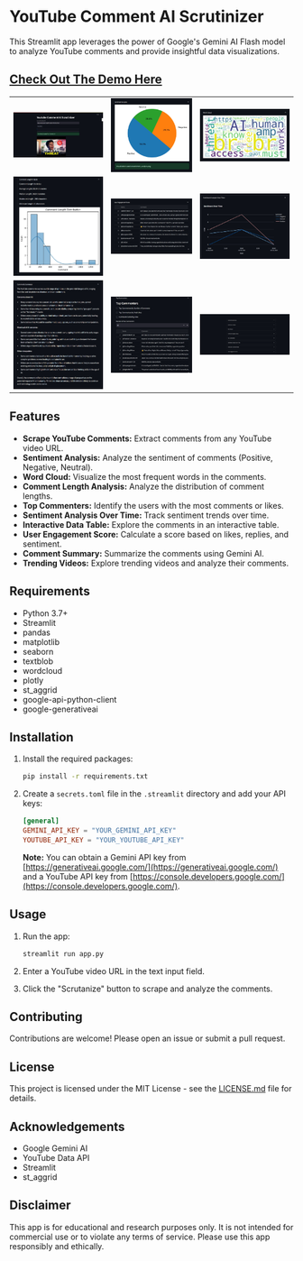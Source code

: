# YouTube Comment AI Scrutinizer

This Streamlit app leverages the power of Google's Gemini AI Flash model to analyze YouTube comments and provide insightful data visualizations.

## [**Check Out The Demo Here**](https://youtube-comment-ai-scrutinizer.streamlit.app/)

<table>
  <tr>
    <td><img src="demo_images/main_menu.jpeg" alt="Main Demo"></td>
    <td><img src="demo_images/sentiment_analysis.jpeg" alt="Sentiment Analysis Demo"></td>
    <td><img src="demo_images/word_cloud.jpeg" alt="Word Cloud Demo"></td>
  </tr>
  <tr>
    <td><img src="demo_images/comment_length_analysis.jpeg" alt="Comment Length Demo"></td>
    <td><img src="demo_images/user_engagement_score.jpeg" alt="User Engagement Demo"></td>
    <td><img src="demo_images/sentiment_overtime.jpeg" alt="Sentiment Overtime Demo"></td
  </tr>
  <tr>
    <td><img src="demo_images/comments_summary.jpeg" alt="Comments Summary Demo"></td>
    <td><img src="demo_images/top_commenters.jpeg" alt="Top Commenters Demo"></td>
    <td><img src="demo_images/collapsed_menu.jpeg" alt="Collapsed Menu Demo"></td>

  </tr>
</table>

## Features

- **Scrape YouTube Comments:** Extract comments from any YouTube video URL.
- **Sentiment Analysis:** Analyze the sentiment of comments (Positive, Negative, Neutral).
- **Word Cloud:** Visualize the most frequent words in the comments.
- **Comment Length Analysis:** Analyze the distribution of comment lengths.
- **Top Commenters:** Identify the users with the most comments or likes.
- **Sentiment Analysis Over Time:** Track sentiment trends over time.
- **Interactive Data Table:** Explore the comments in an interactive table.
- **User Engagement Score:** Calculate a score based on likes, replies, and sentiment.
- **Comment Summary:** Summarize the comments using Gemini AI.
- **Trending Videos:** Explore trending videos and analyze their comments.

## Requirements

- Python 3.7+
- Streamlit
- pandas
- matplotlib
- seaborn
- textblob
- wordcloud
- plotly
- st_aggrid
- google-api-python-client
- google-generativeai

## Installation

1. Install the required packages:
   ```bash
   pip install -r requirements.txt
   ```

2. Create a `secrets.toml` file in the `.streamlit` directory and add your API keys:
   ```toml
   [general]
   GEMINI_API_KEY = "YOUR_GEMINI_API_KEY"
   YOUTUBE_API_KEY = "YOUR_YOUTUBE_API_KEY"
   ```

   **Note:** You can obtain a Gemini API key from [https://generativeai.google.com/](https://generativeai.google.com/) and a YouTube API key from [https://console.developers.google.com/](https://console.developers.google.com/).

## Usage

1. Run the app:
   ```bash
   streamlit run app.py
   ```

2. Enter a YouTube video URL in the text input field.
3. Click the "Scrutanize" button to scrape and analyze the comments.

## Contributing

Contributions are welcome! Please open an issue or submit a pull request.

## License

This project is licensed under the MIT License - see the [LICENSE.md](LICENSE.md) file for details.

## Acknowledgements

- Google Gemini AI
- YouTube Data API
- Streamlit
- st_aggrid

## Disclaimer

This app is for educational and research purposes only. It is not intended for commercial use or to violate any terms of service. Please use this app responsibly and ethically.
